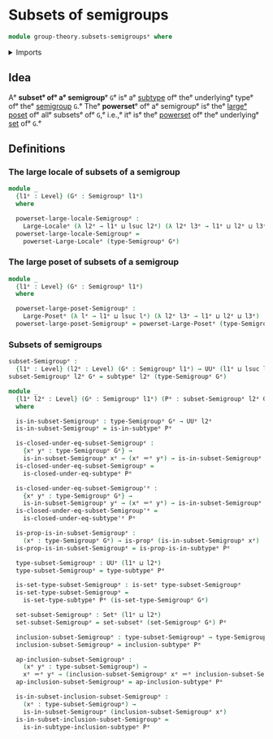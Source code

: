 # Subsets of semigroups

```agda
module group-theory.subsets-semigroupsᵉ where
```

<details><summary>Imports</summary>

```agda
open import foundation.identity-typesᵉ
open import foundation.large-locale-of-subtypesᵉ
open import foundation.powersetsᵉ
open import foundation.propositionsᵉ
open import foundation.setsᵉ
open import foundation.subtypesᵉ
open import foundation.universe-levelsᵉ

open import group-theory.semigroupsᵉ

open import order-theory.large-localesᵉ
open import order-theory.large-posetsᵉ
```

</details>

## Idea

Aᵉ **subsetᵉ ofᵉ aᵉ semigroup**ᵉ `G`ᵉ isᵉ aᵉ [subtype](foundation.subtypes.mdᵉ) ofᵉ theᵉ
underlyingᵉ typeᵉ ofᵉ theᵉ [semigroup](group-theory.semigroups.mdᵉ) `G`.ᵉ Theᵉ
**powerset**ᵉ ofᵉ aᵉ semigroupᵉ isᵉ theᵉ [largeᵉ poset](order-theory.large-posets.mdᵉ)
ofᵉ allᵉ subsetsᵉ ofᵉ `G`,ᵉ i.e.,ᵉ itᵉ isᵉ theᵉ [powerset](foundation.powersets.mdᵉ) ofᵉ
theᵉ underlyingᵉ [set](foundation.sets.mdᵉ) ofᵉ `G`.ᵉ

## Definitions

### The large locale of subsets of a semigroup

```agda
module _
  {l1ᵉ : Level} (Gᵉ : Semigroupᵉ l1ᵉ)
  where

  powerset-large-locale-Semigroupᵉ :
    Large-Localeᵉ (λ l2ᵉ → l1ᵉ ⊔ lsuc l2ᵉ) (λ l2ᵉ l3ᵉ → l1ᵉ ⊔ l2ᵉ ⊔ l3ᵉ) lzero
  powerset-large-locale-Semigroupᵉ =
    powerset-Large-Localeᵉ (type-Semigroupᵉ Gᵉ)
```

### The large poset of subsets of a semigroup

```agda
module _
  {l1ᵉ : Level} (Gᵉ : Semigroupᵉ l1ᵉ)
  where

  powerset-large-poset-Semigroupᵉ :
    Large-Posetᵉ (λ lᵉ → l1ᵉ ⊔ lsuc lᵉ) (λ l2ᵉ l3ᵉ → l1ᵉ ⊔ l2ᵉ ⊔ l3ᵉ)
  powerset-large-poset-Semigroupᵉ = powerset-Large-Posetᵉ (type-Semigroupᵉ Gᵉ)
```

### Subsets of semigroups

```agda
subset-Semigroupᵉ :
  {l1ᵉ : Level} (l2ᵉ : Level) (Gᵉ : Semigroupᵉ l1ᵉ) → UUᵉ (l1ᵉ ⊔ lsuc l2ᵉ)
subset-Semigroupᵉ l2ᵉ Gᵉ = subtypeᵉ l2ᵉ (type-Semigroupᵉ Gᵉ)

module _
  {l1ᵉ l2ᵉ : Level} (Gᵉ : Semigroupᵉ l1ᵉ) (Pᵉ : subset-Semigroupᵉ l2ᵉ Gᵉ)
  where

  is-in-subset-Semigroupᵉ : type-Semigroupᵉ Gᵉ → UUᵉ l2ᵉ
  is-in-subset-Semigroupᵉ = is-in-subtypeᵉ Pᵉ

  is-closed-under-eq-subset-Semigroupᵉ :
    {xᵉ yᵉ : type-Semigroupᵉ Gᵉ} →
    is-in-subset-Semigroupᵉ xᵉ → (xᵉ ＝ᵉ yᵉ) → is-in-subset-Semigroupᵉ yᵉ
  is-closed-under-eq-subset-Semigroupᵉ =
    is-closed-under-eq-subtypeᵉ Pᵉ

  is-closed-under-eq-subset-Semigroup'ᵉ :
    {xᵉ yᵉ : type-Semigroupᵉ Gᵉ} →
    is-in-subset-Semigroupᵉ yᵉ → (xᵉ ＝ᵉ yᵉ) → is-in-subset-Semigroupᵉ xᵉ
  is-closed-under-eq-subset-Semigroup'ᵉ =
    is-closed-under-eq-subtype'ᵉ Pᵉ

  is-prop-is-in-subset-Semigroupᵉ :
    (xᵉ : type-Semigroupᵉ Gᵉ) → is-propᵉ (is-in-subset-Semigroupᵉ xᵉ)
  is-prop-is-in-subset-Semigroupᵉ = is-prop-is-in-subtypeᵉ Pᵉ

  type-subset-Semigroupᵉ : UUᵉ (l1ᵉ ⊔ l2ᵉ)
  type-subset-Semigroupᵉ = type-subtypeᵉ Pᵉ

  is-set-type-subset-Semigroupᵉ : is-setᵉ type-subset-Semigroupᵉ
  is-set-type-subset-Semigroupᵉ =
    is-set-type-subtypeᵉ Pᵉ (is-set-type-Semigroupᵉ Gᵉ)

  set-subset-Semigroupᵉ : Setᵉ (l1ᵉ ⊔ l2ᵉ)
  set-subset-Semigroupᵉ = set-subsetᵉ (set-Semigroupᵉ Gᵉ) Pᵉ

  inclusion-subset-Semigroupᵉ : type-subset-Semigroupᵉ → type-Semigroupᵉ Gᵉ
  inclusion-subset-Semigroupᵉ = inclusion-subtypeᵉ Pᵉ

  ap-inclusion-subset-Semigroupᵉ :
    (xᵉ yᵉ : type-subset-Semigroupᵉ) →
    xᵉ ＝ᵉ yᵉ → (inclusion-subset-Semigroupᵉ xᵉ ＝ᵉ inclusion-subset-Semigroupᵉ yᵉ)
  ap-inclusion-subset-Semigroupᵉ = ap-inclusion-subtypeᵉ Pᵉ

  is-in-subset-inclusion-subset-Semigroupᵉ :
    (xᵉ : type-subset-Semigroupᵉ) →
    is-in-subset-Semigroupᵉ (inclusion-subset-Semigroupᵉ xᵉ)
  is-in-subset-inclusion-subset-Semigroupᵉ =
    is-in-subtype-inclusion-subtypeᵉ Pᵉ
```